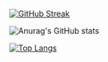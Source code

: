 [![GitHub Streak](https://streak-stats.demolab.com/?user=ioannistsanaktsidis&theme=dark&hide_border=true)](https://git.io/streak-stats)

![Anurag's GitHub stats](https://github-readme-stats.vercel.app/api?username=ioannistsanaktsidis&show_icons=true&theme=dark&hide_border=true)

[![Top Langs](https://github-readme-stats.vercel.app/api/top-langs/?username=ioannistsanaktsidis&layout=compact&theme=dark&hide_border=true)](https://github.com/anuraghazra/github-readme-stats)
